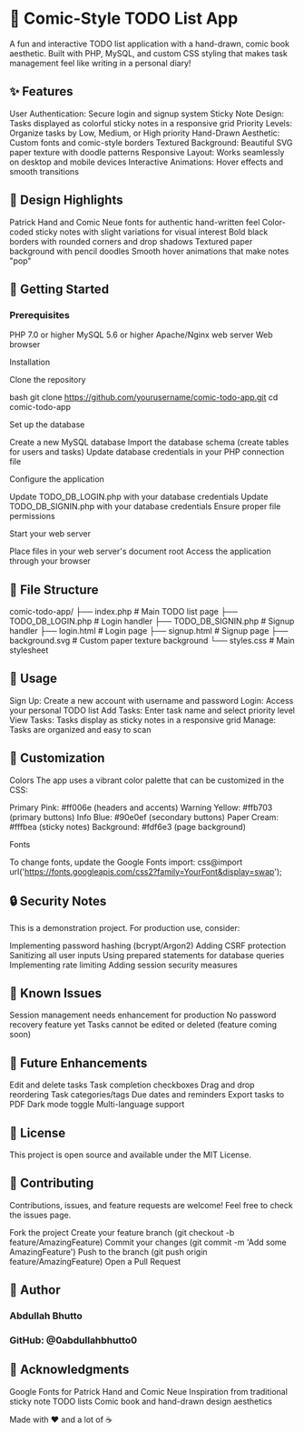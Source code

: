 # 📝 Comic-Style TODO List App

A fun and interactive TODO list application with a hand-drawn, comic book aesthetic. Built with PHP, MySQL, and custom CSS styling that makes task management feel like writing in a personal diary!
## ✨ Features

User Authentication: Secure login and signup system
Sticky Note Design: Tasks displayed as colorful sticky notes in a responsive grid
Priority Levels: Organize tasks by Low, Medium, or High priority
Hand-Drawn Aesthetic: Custom fonts and comic-style borders
Textured Background: Beautiful SVG paper texture with doodle patterns
Responsive Layout: Works seamlessly on desktop and mobile devices
Interactive Animations: Hover effects and smooth transitions

## 🎨 Design Highlights

Patrick Hand and Comic Neue fonts for authentic hand-written feel
Color-coded sticky notes with slight variations for visual interest
Bold black borders with rounded corners and drop shadows
Textured paper background with pencil doodles
Smooth hover animations that make notes "pop"

## 🚀 Getting Started

### Prerequisites

PHP 7.0 or higher
MySQL 5.6 or higher
Apache/Nginx web server
Web browser

Installation

Clone the repository

bash   git clone https://github.com/yourusername/comic-todo-app.git
   cd comic-todo-app

Set up the database

Create a new MySQL database
Import the database schema (create tables for users and tasks)
Update database credentials in your PHP connection file


Configure the application

Update TODO_DB_LOGIN.php with your database credentials
Update TODO_DB_SIGNIN.php with your database credentials
Ensure proper file permissions


Start your web server

Place files in your web server's document root
Access the application through your browser


## 📁 File Structure
comic-todo-app/
├── index.php              # Main TODO list page
├── TODO_DB_LOGIN.php      # Login handler
├── TODO_DB_SIGNIN.php     # Signup handler
├── login.html             # Login page
├── signup.html            # Signup page
├── background.svg         # Custom paper texture background
└── styles.css             # Main stylesheet

## 🎯 Usage

Sign Up: Create a new account with username and password
Login: Access your personal TODO list
Add Tasks: Enter task name and select priority level
View Tasks: Tasks display as sticky notes in a responsive grid
Manage: Tasks are organized and easy to scan

## 🎨 Customization
Colors
The app uses a vibrant color palette that can be customized in the CSS:

Primary Pink: #ff006e (headers and accents)
Warning Yellow: #ffb703 (primary buttons)
Info Blue: #90e0ef (secondary buttons)
Paper Cream: #fffbea (sticky notes)
Background: #fdf6e3 (page background)

Fonts

To change fonts, update the Google Fonts import:
css@import url('https://fonts.googleapis.com/css2?family=YourFont&display=swap');

## 🔒 Security Notes

This is a demonstration project. For production use, consider:

Implementing password hashing (bcrypt/Argon2)
Adding CSRF protection
Sanitizing all user inputs
Using prepared statements for database queries
Implementing rate limiting
Adding session security measures

## 🐛 Known Issues

Session management needs enhancement for production
No password recovery feature yet
Tasks cannot be edited or deleted (feature coming soon)

## 🚧 Future Enhancements

 Edit and delete tasks
 Task completion checkboxes
 Drag and drop reordering
 Task categories/tags
 Due dates and reminders
 Export tasks to PDF
 Dark mode toggle
 Multi-language support

## 📄 License
This project is open source and available under the MIT License.
## 🤝 Contributing
Contributions, issues, and feature requests are welcome! Feel free to check the issues page.

Fork the project
Create your feature branch (git checkout -b feature/AmazingFeature)
Commit your changes (git commit -m 'Add some AmazingFeature')
Push to the branch (git push origin feature/AmazingFeature)
Open a Pull Request

## 👤 Author
### Abdullah Bhutto
### GitHub: @0abdullahbhutto0

## 🙏 Acknowledgments

Google Fonts for Patrick Hand and Comic Neue
Inspiration from traditional sticky note TODO lists
Comic book and hand-drawn design aesthetics


Made with ❤️ and a lot of ☕
